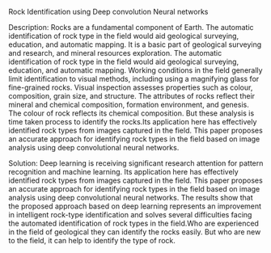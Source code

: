 Rock Identification using Deep convolution Neural networks

Description:
Rocks are a fundamental component of Earth. The automatic identification of rock type in the field would aid geological surveying, education, and automatic mapping. It is a basic part of geological surveying and research, and mineral resources exploration. The automatic identification of rock type in the field would aid geological surveying, education, and automatic mapping. Working conditions in the field generally limit identification to visual methods, including using a magnifying glass for fine-grained rocks. Visual inspection assesses properties such as colour, composition, grain size, and structure. The attributes of rocks reflect their mineral and chemical composition, formation environment, and genesis. The colour of rock reflects its chemical composition. But these analysis is time taken process to identify the rocks.Its application here has effectively identified rock types from images captured in the field. This paper proposes an accurate approach for identifying rock types in the field based on image analysis using deep convolutional neural networks.


Solution:
Deep learning is receiving significant research attention for pattern recognition and machine learning. Its application here has effectively identified rock types from images captured in the field. This paper proposes an accurate approach for identifying rock types in the field based on image analysis using deep convolutional neural networks. The results show that the proposed approach based on deep learning represents an improvement in intelligent rock-type identification and solves several difficulties facing the automated identification of rock types in the field.Who are experienced in the field of geological they can identify the rocks easily. But who are new to the field, it can help to identify the type of rock.
